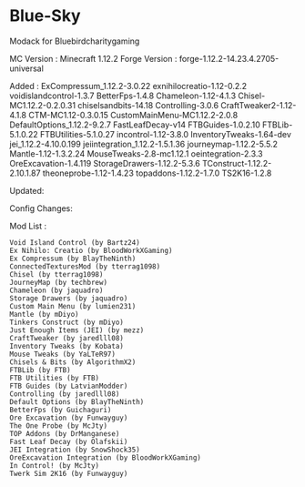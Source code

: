 # Blue-Sky
Modack for Bluebirdcharitygaming

MC Version    : Minecraft 1.12.2
Forge Version : forge-1.12.2-14.23.4.2705-universal

Added :
	ExCompressum_1.12.2-3.0.22
	exnihilocreatio-1.12-0.2.2
	voidislandcontrol-1.3.7
	BetterFps-1.4.8
	Chameleon-1.12-4.1.3
	Chisel-MC1.12.2-0.2.0.31
	chiselsandbits-14.18
	Controlling-3.0.6
	CraftTweaker2-1.12-4.1.8
	CTM-MC1.12-0.3.0.15
	CustomMainMenu-MC1.12.2-2.0.8
	DefaultOptions_1.12.2-9.2.7
	FastLeafDecay-v14
	FTBGuides-1.0.2.10
	FTBLib-5.1.0.22
	FTBUtilities-5.1.0.27
	incontrol-1.12-3.8.0
	InventoryTweaks-1.64-dev
	jei_1.12.2-4.10.0.199
	jeiintegration_1.12.2-1.5.1.36
	journeymap-1.12.2-5.5.2
	Mantle-1.12-1.3.2.24
	MouseTweaks-2.8-mc1.12.1
	oeintegration-2.3.3
	OreExcavation-1.4.119
	StorageDrawers-1.12.2-5.3.6
	TConstruct-1.12.2-2.10.1.87
	theoneprobe-1.12-1.4.23
	topaddons-1.12.2-1.7.0
	TS2K16-1.2.8

	
Updated:

Config Changes:

Mod List :


    
    Void Island Control (by Bartz24)
    Ex Nihilo: Creatio (by BloodWorkXGaming)
    Ex Compressum (by BlayTheNinth)
    ConnectedTexturesMod (by tterrag1098)
    Chisel (by tterrag1098)
    JourneyMap (by techbrew)
    Chameleon (by jaquadro)
    Storage Drawers (by jaquadro)
    Custom Main Menu (by lumien231)
    Mantle (by mDiyo)
    Tinkers Construct (by mDiyo)
    Just Enough Items (JEI) (by mezz)
    CraftTweaker (by jaredlll08)
    Inventory Tweaks (by Kobata)
    Mouse Tweaks (by YaLTeR97)
    Chisels & Bits (by AlgorithmX2)
    FTBLib (by FTB)
    FTB Utilities (by FTB)
    FTB Guides (by LatvianModder)
    Controlling (by jaredlll08)
    Default Options (by BlayTheNinth)
    BetterFps (by Guichaguri)
    Ore Excavation (by Funwayguy)
    The One Probe (by McJty)
    TOP Addons (by DrManganese)
    Fast Leaf Decay (by Olafskii)
    JEI Integration (by SnowShock35)
    OreExcavation Integration (by BloodWorkXGaming)
    In Control! (by McJty)
    Twerk Sim 2K16 (by Funwayguy)
